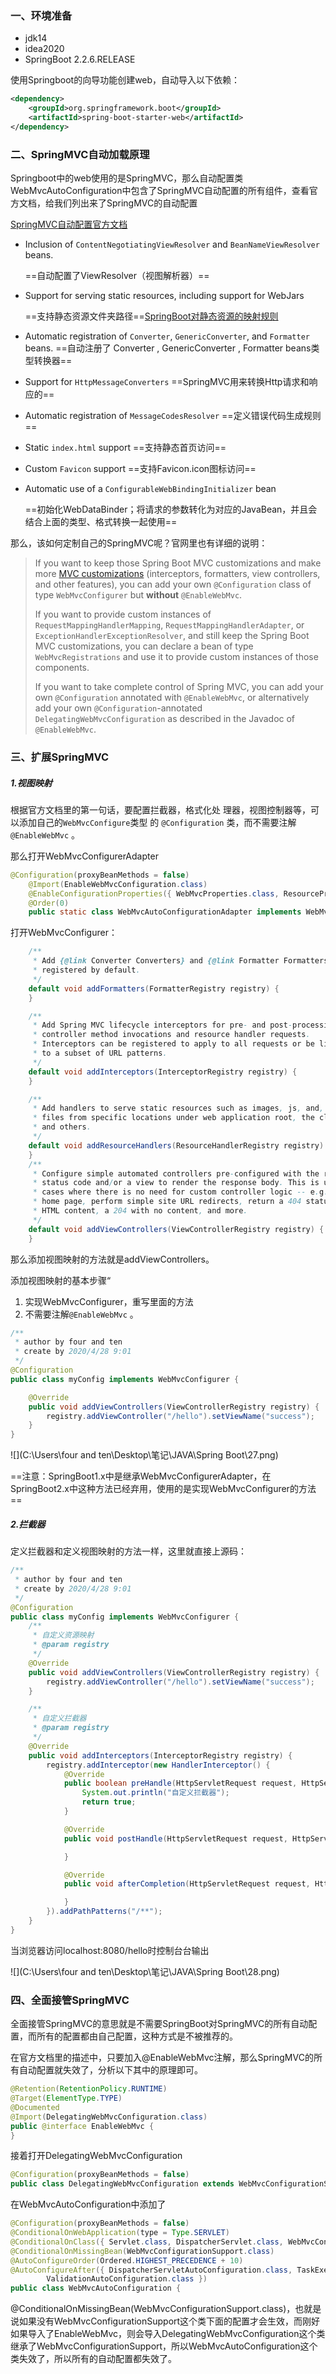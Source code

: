 ### 一、环境准备

- jdk14
- idea2020
- SpringBoot 2.2.6.RELEASE

使用Springboot的向导功能创建web，自动导入以下依赖：

```xml
<dependency>
    <groupId>org.springframework.boot</groupId>
    <artifactId>spring-boot-starter-web</artifactId>
</dependency>
```

### 二、SpringMVC自动加载原理

Springboot中的web使用的是SpringMVC，那么自动配置类WebMvcAutoConfiguration中包含了SpringMVC自动配置的所有组件，查看官方文档，给我们列出来了SpringMVC的自动配置

[SpringMVC自动配置官方文档](https://docs.spring.io/spring-boot/docs/2.2.6.RELEASE/reference/html/spring-boot-features.html#boot-features-developing-web-applications)

- Inclusion of `ContentNegotiatingViewResolver` and `BeanNameViewResolver` beans.

  ==自动配置了ViewResolver（视图解析器）==

- Support for serving static resources, including support for WebJars 

  ==支持静态资源文件夹路径==[SpringBoot对静态资源的映射规则](https://blog.csdn.net/weixin_44706647/article/details/105716849)

- Automatic registration of `Converter`, `GenericConverter`, and `Formatter` beans.
  ==自动注册了 Converter , GenericConverter , Formatter beans类型转换器==

- Support for `HttpMessageConverters` 
  ==SpringMVC用来转换Http请求和响应的==

- Automatic registration of `MessageCodesResolver` 
  ==定义错误代码生成规则==

- Static `index.html` support
  ==支持静态首页访问==

- Custom `Favicon` support 
  ==支持Favicon.icon图标访问==

- Automatic use of a `ConfigurableWebBindingInitializer` bean 

    ==初始化WebDataBinder；将请求的参数转化为对应的JavaBean，并且会结合上面的类型、格式转换一起使用==

那么，该如何定制自己的SpringMVC呢？官网里也有详细的说明：

> If you want to keep those Spring Boot MVC customizations and make more [MVC customizations](https://docs.spring.io/spring/docs/5.2.5.RELEASE/spring-framework-reference/web.html#mvc) (interceptors, formatters, view controllers, and other features), you can add your own `@Configuration` class of type `WebMvcConfigurer` but **without** `@EnableWebMvc`.
>
> If you want to provide custom instances of `RequestMappingHandlerMapping`, `RequestMappingHandlerAdapter`, or `ExceptionHandlerExceptionResolver`, and still keep the Spring Boot MVC customizations, you can declare a bean of type `WebMvcRegistrations` and use it to provide custom instances of those components.
>
> If you want to take complete control of Spring MVC, you can add your own `@Configuration` annotated with `@EnableWebMvc`, or alternatively add your own `@Configuration`-annotated `DelegatingWebMvcConfiguration` as described in the Javadoc of `@EnableWebMvc`.

### 三、扩展SpringMVC

##### 1.视图映射

根据官方文档里的第一句话，要配置拦截器，格式化处 理器，视图控制器等，可以添加自己的`WebMvcConfigure`类型 的 `@Configuration` 类，而不需要注解`@EnableWebMvc` 。

那么打开WebMvcConfigurerAdapter

```java
@Configuration(proxyBeanMethods = false)
	@Import(EnableWebMvcConfiguration.class)
	@EnableConfigurationProperties({ WebMvcProperties.class, ResourceProperties.class })
	@Order(0)
	public static class WebMvcAutoConfigurationAdapter implements WebMvcConfigurer {
```

打开WebMvcConfigurer：

```java
	/**
	 * Add {@link Converter Converters} and {@link Formatter Formatters} in addition to the ones
	 * registered by default.
	 */
	default void addFormatters(FormatterRegistry registry) {
	}

	/**
	 * Add Spring MVC lifecycle interceptors for pre- and post-processing of
	 * controller method invocations and resource handler requests.
	 * Interceptors can be registered to apply to all requests or be limited
	 * to a subset of URL patterns.
	 */
	default void addInterceptors(InterceptorRegistry registry) {
	}

	/**
	 * Add handlers to serve static resources such as images, js, and, css
	 * files from specific locations under web application root, the classpath,
	 * and others.
	 */
	default void addResourceHandlers(ResourceHandlerRegistry registry) {
	}
	/**
	 * Configure simple automated controllers pre-configured with the response
	 * status code and/or a view to render the response body. This is useful in
	 * cases where there is no need for custom controller logic -- e.g. render a
	 * home page, perform simple site URL redirects, return a 404 status with
	 * HTML content, a 204 with no content, and more.
	 */
	default void addViewControllers(ViewControllerRegistry registry) {
	}
```

那么添加视图映射的方法就是addViewControllers。

添加视图映射的基本步骤“

1. 实现WebMvcConfigurer，重写里面的方法
2. 不需要注解`@EnableWebMvc` 。

```java
/**
 * author by four and ten
 * create by 2020/4/28 9:01
 */
@Configuration
public class myConfig implements WebMvcConfigurer {

    @Override
    public void addViewControllers(ViewControllerRegistry registry) {
        registry.addViewController("/hello").setViewName("success");
    }
}
```



![](C:\Users\four and ten\Desktop\笔记\JAVA\Spring Boot\27.png)

==注意：SpringBoot1.x中是继承WebMvcConfigurerAdapter，在SpringBoot2.x中这种方法已经弃用，使用的是实现WebMvcConfigurer的方法==

##### 2.拦截器

定义拦截器和定义视图映射的方法一样，这里就直接上源码：

```java
/**
 * author by four and ten
 * create by 2020/4/28 9:01
 */
@Configuration
public class myConfig implements WebMvcConfigurer {
    /**
     * 自定义资源映射
     * @param registry
     */
    @Override
    public void addViewControllers(ViewControllerRegistry registry) {
        registry.addViewController("/hello").setViewName("success");
    }

    /**
     * 自定义拦截器
     * @param registry
     */
    @Override
    public void addInterceptors(InterceptorRegistry registry) {
        registry.addInterceptor(new HandlerInterceptor() {
            @Override
            public boolean preHandle(HttpServletRequest request, HttpServletResponse response, Object handler) throws Exception {
                System.out.println("自定义拦截器");
                return true;
            }

            @Override
            public void postHandle(HttpServletRequest request, HttpServletResponse response, Object handler, ModelAndView modelAndView) throws Exception {

            }

            @Override
            public void afterCompletion(HttpServletRequest request, HttpServletResponse response, Object handler, Exception ex) throws Exception {

            }
        }).addPathPatterns("/**");
    }
}
```

当浏览器访问localhost:8080/hello时控制台台输出

![](C:\Users\four and ten\Desktop\笔记\JAVA\Spring Boot\28.png)

### 四、全面接管SpringMVC

全面接管SpringMVC的意思就是不需要SpringBoot对SpringMVC的所有自动配置，而所有的配置都由自己配置，这种方式是不被推荐的。

在官方文档里的描述中，只要加入@EnableWebMvc注解，那么SpringMVC的所有自动配置就失效了，分析以下其中的原理即可。

```java
@Retention(RetentionPolicy.RUNTIME)
@Target(ElementType.TYPE)
@Documented
@Import(DelegatingWebMvcConfiguration.class)
public @interface EnableWebMvc {
}
```

接着打开DelegatingWebMvcConfiguration

```java
@Configuration(proxyBeanMethods = false)
public class DelegatingWebMvcConfiguration extends WebMvcConfigurationSupport {
```

在WebMvcAutoConfiguration中添加了

```java
@Configuration(proxyBeanMethods = false)
@ConditionalOnWebApplication(type = Type.SERVLET)
@ConditionalOnClass({ Servlet.class, DispatcherServlet.class, WebMvcConfigurer.class })
@ConditionalOnMissingBean(WebMvcConfigurationSupport.class)
@AutoConfigureOrder(Ordered.HIGHEST_PRECEDENCE + 10)
@AutoConfigureAfter({ DispatcherServletAutoConfiguration.class, TaskExecutionAutoConfiguration.class,
		ValidationAutoConfiguration.class })
public class WebMvcAutoConfiguration {
```

@ConditionalOnMissingBean(WebMvcConfigurationSupport.class)，也就是说如果没有WebMvcConfigurationSupport这个类下面的配置才会生效，而刚好如果导入了EnableWebMvc，则会导入DelegatingWebMvcConfiguration这个类继承了WebMvcConfigurationSupport，所以WebMvcAutoConfiguration这个类失效了，所以所有的自动配置都失效了。

